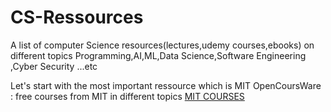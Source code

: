 # CS-Ressources
A list of computer Science resources(lectures,udemy courses,ebooks) on different topics Programming,AI,ML,Data Science,Software Engineering ,Cyber Security ...etc

Let's start with the most important ressource which is MIT OpenCoursWare : free courses from MIT in different topics
[MIT COURSES](https://ocw.mit.edu/)
